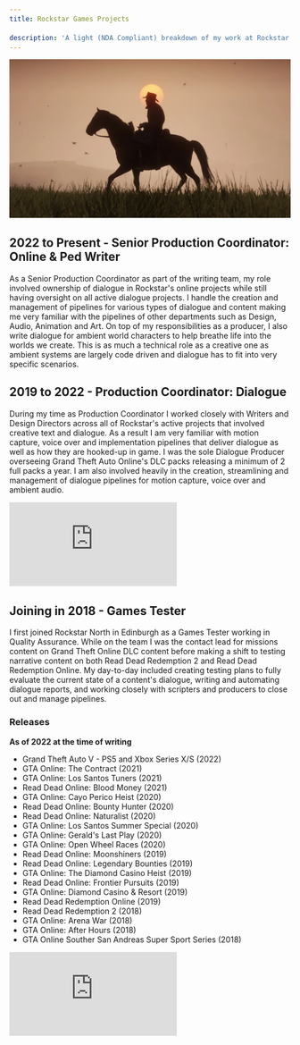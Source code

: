 ```yaml
---
title: Rockstar Games Projects

description: 'A light (NDA Compliant) breakdown of my work at Rockstar Games.'
---
```

![Read Dead Redemption](./Games-Red-Dead-Redemption-Open-World-2.jpg)

## 2022 to Present - Senior Production Coordinator: Online & Ped Writer

As a Senior Production Coordinator as part of the writing team, my role involved ownership of dialogue in Rockstar's online projects while still having oversight on all active dialogue projects. I handle the creation and management of pipelines for various types of dialogue and content making me very familiar with the pipelines of other departments such as Design, Audio, Animation and Art. On top of my responsibilities as a producer, I also write dialogue for ambient world characters to help breathe life into the worlds we create. This is as much a technical role as a creative one as ambient systems are largely code driven and dialogue has to fit into very specific scenarios.
## 2019 to 2022 - Production Coordinator: Dialogue 

During my time as Production Coordinator I worked closely with Writers and Design Directors across all of Rockstar's active projects that involved creative text and dialogue. As a result I am very familiar with motion capture, voice over and implementation pipelines that deliver dialogue as well as how they are hooked-up in game. I was the sole Dialogue Producer overseeing Grand Theft Auto Online's DLC packs releasing a minimum of 2 full packs a year. I am also involved heavily in the creation, streamlining and management of dialogue pipelines for motion capture, voice over and ambient audio.

 <div class="auto-resizable-iframe">
   <div>
    <iframe frameborder="0" allowfullscreen="" src="https://www.youtube.com/embed/aLUGHQq2aek?autoplay=1&mute=1" title="Mark Tempini Showreel 2021" allow="accelerometer; autoplay; clipboard-write; encrypted-media; gyroscope; picture-in-picture" ></iframe>
  </div>
</div>

## Joining in 2018 - Games Tester

I first joined Rockstar North in Edinburgh as a Games Tester working in Quality Assurance. While on the team I was the contact lead for missions content on Grand Theft Online DLC content before making a shift to testing narrative content on both Read Dead Redemption 2 and Read Dead Redemption Online. My day-to-day included creating testing plans to fully evaluate the current state of a content's dialogue, writing and automating dialogue reports, and working closely with scripters and producers to close out and manage pipelines.

### Releases 
**As of 2022 at the time of writing**
- Grand Theft Auto V - PS5 and Xbox Series X/S (2022)
- GTA Online: The Contract (2021)
- GTA Online: Los Santos Tuners (2021)
- Read Dead Online: Blood Money (2021)
- GTA Online: Cayo Perico Heist (2020)
- Read Dead Online: Bounty Hunter (2020)
- Read Dead Online: Naturalist (2020)
- GTA Online: Los Santos Summer Special (2020)
- GTA Online: Gerald's Last Play (2020)
- GTA Online: Open Wheel Races (2020)
- Read Dead Online: Moonshiners (2019)
- Read Dead Online: Legendary Bounties (2019)
- GTA Online: The Diamond Casino Heist (2019)
- Read Dead Online: Frontier Pursuits (2019)
- GTA Online: Diamond Casino & Resort (2019)
- Read Dead Redemption Online (2019)
- Read Dead Redemption 2 (2018)
- GTA Online: Arena War (2018)
- GTA Online: After Hours (2018)
- GTA Online Souther San Andreas Super Sport Series (2018)

 <div class="auto-resizable-iframe">
   <div>
    <iframe frameborder="0" allowfullscreen="" src="https://www.youtube.com/embed/HVRzx17WHVk?autoplay=1&mute=1" title="Mark Tempini Showreel 2021" allow="accelerometer; autoplay; clipboard-write; encrypted-media; gyroscope; picture-in-picture" ></iframe>
  </div>
</div>
